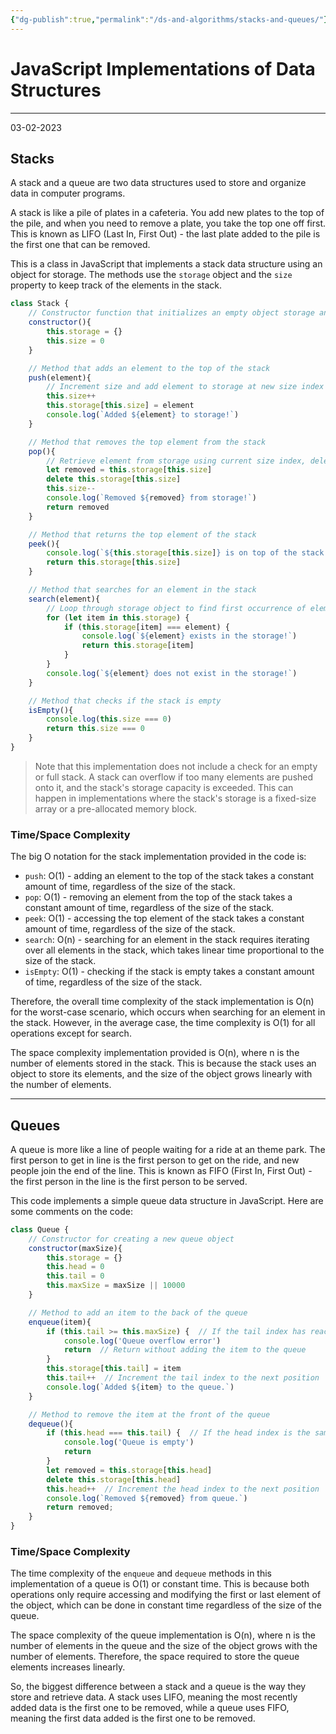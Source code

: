```yaml
---
{"dg-publish":true,"permalink":"/ds-and-algorithms/stacks-and-queues/"}
---
```



# JavaScript Implementations of Data Structures

----

03-02-2023

## Stacks

A stack and a queue are two data structures used to store and organize data in computer programs.

A stack is like a pile of plates in a cafeteria. You add new plates to the top of the pile, and when you need to remove a plate, you take the top one off first. This is known as LIFO (Last In, First Out) - the last plate added to the pile is the first one that can be removed.

This is a class in JavaScript that implements a stack data structure using an object for storage. The methods use the `storage` object and the `size` property to keep track of the elements in the stack.

```javascript
class Stack {
	// Constructor function that initializes an empty object storage and sets size to 0
	constructor(){
		this.storage = {}
		this.size = 0
	}

	// Method that adds an element to the top of the stack
	push(element){
		// Increment size and add element to storage at new size index
		this.size++
		this.storage[this.size] = element
		console.log(`Added ${element} to storage!`)
	}

	// Method that removes the top element from the stack
	pop(){
		// Retrieve element from storage using current size index, delete it, and decrement size
		let removed = this.storage[this.size]
		delete this.storage[this.size]
		this.size--
		console.log(`Removed ${removed} from storage!`)
		return removed	
	}

	// Method that returns the top element of the stack
	peek(){
		console.log(`${this.storage[this.size]} is on top of the stack!`)
		return this.storage[this.size]
	}

	// Method that searches for an element in the stack
	search(element){
		// Loop through storage object to find first occurrence of element, log message indicating whether element is found or not, and return element if found
		for (let item in this.storage) {
			if (this.storage[item] === element) {
				console.log(`${element} exists in the storage!`)
				return this.storage[item]
			}
		}
		console.log(`${element} does not exist in the storage!`)
	}

	// Method that checks if the stack is empty
	isEmpty(){
		console.log(this.size === 0)
		return this.size === 0
	}
} 
```

> Note that this implementation does not include a check for an empty or full stack. A stack can overflow if too many elements are pushed onto it, and the stack's storage capacity is exceeded. This can happen in implementations where the stack's storage is a fixed-size array or a pre-allocated memory block. 

### Time/Space Complexity

The big O notation for the stack implementation provided in the code is:

-   `push`: O(1) - adding an element to the top of the stack takes a constant amount of time, regardless of the size of the stack.
-   `pop`: O(1) - removing an element from the top of the stack takes a constant amount of time, regardless of the size of the stack.
-   `peek`: O(1) - accessing the top element of the stack takes a constant amount of time, regardless of the size of the stack.
-   `search`: O(n) - searching for an element in the stack requires iterating over all elements in the stack, which takes linear time proportional to the size of the stack.
-   `isEmpty`: O(1) - checking if the stack is empty takes a constant amount of time, regardless of the size of the stack.

Therefore, the overall time complexity of the stack implementation is O(n) for the worst-case scenario, which occurs when searching for an element in the stack. However, in the average case, the time complexity is O(1) for all operations except for search.

The space complexity implementation provided is O(n), where n is the number of elements stored in the stack. This is because the stack uses an object to store its elements, and the size of the object grows linearly with the number of elements.

---

## Queues

A queue is more like a line of people waiting for a ride at an theme park. The first person to get in line is the first person to get on the ride, and new people join the end of the line. This is known as FIFO (First In, First Out) - the first person in the line is the first person to be served.

This code implements a simple queue data structure in JavaScript. Here are some comments on the code:

```javascript
class Queue {
	// Constructor for creating a new queue object
	constructor(maxSize){
		this.storage = {}  
		this.head = 0  
		this.tail = 0  
		this.maxSize = maxSize || 10000 
	}

	// Method to add an item to the back of the queue
	enqueue(item){
		if (this.tail >= this.maxSize) {  // If the tail index has reached the maximum size of the queue
			console.log('Queue overflow error')  
			return  // Return without adding the item to the queue
		}
		this.storage[this.tail] = item  
		this.tail++  // Increment the tail index to the next position
		console.log(`Added ${item} to the queue.`) 
	}

	// Method to remove the item at the front of the queue
	dequeue(){
		if (this.head === this.tail) {  // If the head index is the same as the tail index, the queue is empty
			console.log('Queue is empty')  
			return 
		}
		let removed = this.storage[this.head] 
		delete this.storage[this.head] 
		this.head++  // Increment the head index to the next position
		console.log(`Removed ${removed} from queue.`) 
		return removed;  
	}
}
```

### Time/Space Complexity

The time complexity of the `enqueue` and `dequeue` methods in this implementation of a queue is O(1) or constant time. This is because both operations only require accessing and modifying the first or last element of the object, which can be done in constant time regardless of the size of the queue.

The space complexity of the queue implementation is O(n), where n is the number of elements in the queue and the size of the object grows with the number of elements. Therefore, the space required to store the queue elements increases linearly.



So, the biggest difference between a stack and a queue is the way they store and retrieve data. A stack uses LIFO, meaning the most recently added data is the first one to be removed, while a queue uses FIFO, meaning the first data added is the first one to be removed.
